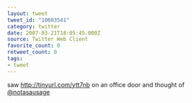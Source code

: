 ```yaml
---
layout: tweet
tweet_id: "10603541"
category: twitter
date: 2007-03-21T18:05:45.000Z
source: Twitter Web Client
favorite_count: 0
retweet_count: 0
tags:
- tweet
---
```


saw http://tinyurl.com/ytt7nb on an office door and thought of [@notasausage](https://twitter.com/@notasausage)

